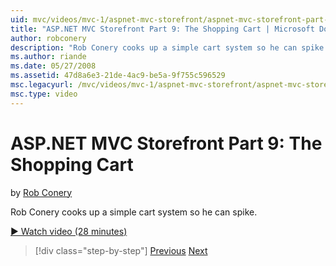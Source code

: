 ```yaml
---
uid: mvc/videos/mvc-1/aspnet-mvc-storefront/aspnet-mvc-storefront-part-9-the-shopping-cart
title: "ASP.NET MVC Storefront Part 9: The Shopping Cart | Microsoft Docs"
author: robconery
description: "Rob Conery cooks up a simple cart system so he can spike."
ms.author: riande
ms.date: 05/27/2008
ms.assetid: 47d8a6e3-21de-4ac9-be5a-9f755c596529
msc.legacyurl: /mvc/videos/mvc-1/aspnet-mvc-storefront/aspnet-mvc-storefront-part-9-the-shopping-cart
msc.type: video
---
```

# ASP.NET MVC Storefront Part 9: The Shopping Cart

by [Rob Conery](https://github.com/robconery)

Rob Conery cooks up a simple cart system so he can spike.

[&#9654; Watch video (28 minutes)](https://channel9.msdn.com/Blogs/ASP-NET-Site-Videos/aspnet-mvc-storefront-part-9-the-shopping-cart)

> [!div class="step-by-step"]
> [Previous](aspnet-mvc-storefront-part-8-testing-controllers-iteration-1-complete.md)
> [Next](aspnet-mvc-storefront-part-10-shopping-cart-refactor-and-authorization.md)
